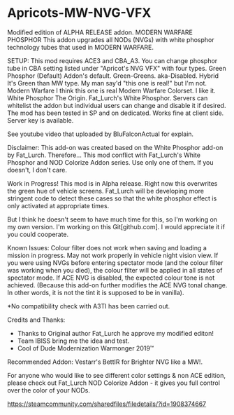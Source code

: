 # Apricots-MW-NVG-VFX
Modified edition of ALPHA RELEASE addon.
MODERN WARFARE PHOSPHOR
This addon upgrades all NODs (NVGs) with white phosphor technology tubes that used in MODERN WARFARE.

SETUP:
This mod requires ACE3 and CBA_A3.
You can change phosphor tube in CBA setting listed under "Apricot's NVG VFX" with four types.
Green Phosphor (Default)	Addon's default. Green-Greens. aka-Disabled.
Hybrid	It's Green than MW type. My man say'd "this one is real!" but I'm not.
Modern Warfare	I think this one is real Modern Warfare Colorset. I like it.
White Phosphor	The Origin. Fat_Lurch's White Phosphor.
Servers can whitelist the addon but individual users can change and disable it if desired.
The mod has been tested in SP and on dedicated.
Works fine at client side.
Server key is available.

See youtube video that uploaded by BluFalconActual for explain.

Disclaimer:
This add-on was created based on the White Phosphor add-on by Fat_Lurch.
Therefore...
This mod conflict with Fat_Lurch's White Phosphor and NOD Colorize Addon series.
Use only one of them. If you doesn't, I don't care.

Work in Progress!
This mod is in Alpha release. Right now this overwrites the green hue of vehicle screens. Fat_Lurch will be developing more stringent code to detect these cases so that the white phosphor effect is only activated at appropriate times.

But I think he doesn't seem to have much time for this, so I'm working on my own version.
I'm working on this Git[github.com].
I would appreciate it if you could cooperate.

Known Issues:
Colour filter does not work when saving and loading a mission in progress.
May not work properly in vehicle night vision view.
If you were using NVGs before entering spectator mode (and the colour filter was working when you died), the colour filter will be applied in all states of spectator mode.
If ACE NVG is disabled, the expected colour tone is not achieved. (Because this add-on further modifies the ACE NVG tonal change. In other words, it is not the tint it is supposed to be in vanilla).

*No compatibility check with A3TI has been carried out.

Credits and Thanks:
- Thanks to Original author Fat_Lurch he approve my modified editon!
- Team IBISS bring me the idea and test.
- Cool of Dude Modernization Warmonger 2019™

Recommended Addon:
Vestarr's BettIR for Brighter NVG like a MW!.

For anyone who would like to see different color settings & non ACE edition, please check out Fat_Lurch NOD Colorize Addon - it gives you full control over the color of your NODs.

https://steamcommunity.com/sharedfiles/filedetails/?id=1908374667
